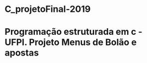 # C_projetoFinal-2019

<h1>Programação estruturada em c - UFPI. Projeto Menus de Bolão e apostas</h1> 
